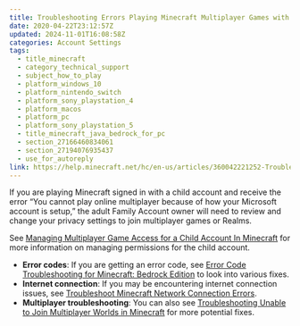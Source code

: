 ```yaml
---
title: Troubleshooting Errors Playing Minecraft Multiplayer Games with a Child Account
date: 2020-04-22T23:12:57Z
updated: 2024-11-01T16:08:58Z
categories: Account Settings
tags:
  - title_minecraft
  - category_technical_support
  - subject_how_to_play
  - platform_windows_10
  - platform_nintendo_switch
  - platform_sony_playstation_4
  - platform_macos
  - platform_pc
  - platform_sony_playstation_5
  - title_minecraft_java_bedrock_for_pc
  - section_27166460834061
  - section_27194076935437
  - use_for_autoreply
link: https://help.minecraft.net/hc/en-us/articles/360042221252-Troubleshooting-Errors-Playing-Minecraft-Multiplayer-Games-with-a-Child-Account
---
```


If you are playing Minecraft signed in with a child account and receive the error “You cannot play online multiplayer because of how your Microsoft account is setup,” the adult Family Account owner will need to review and change your privacy settings to join multiplayer games or Realms.

See [Managing Multiplayer Game Access for a Child Account In Minecraft](./Managing-Multiplayer-Game-Access-for-a-Child-Account-in-Minecraft.md) for more information on managing permissions for the child account.

- **Error codes**: If you are getting an error code, see [Error Code Troubleshooting for Minecraft: Bedrock Edition](../Performance-Troubleshooting/Error-Code-Troubleshooting-for-Minecraft-Bedrock-Edition.md) to look into various fixes.
- **Internet connection**: If you may be encountering internet connection issues, see [Troubleshoot Minecraft Network Connection Errors](../Performance-Troubleshooting/Troubleshoot-Minecraft-Network-Connection-Errors.md).
- **Multiplayer troubleshooting**: You can also see [Troubleshooting Unable to Join Multiplayer Worlds in Minecraft](../Troubleshoot-Minecraft-Realms/Troubleshooting-Unable-to-Join-Multiplayer-Worlds-in-Minecraft.md) for more potential fixes.
